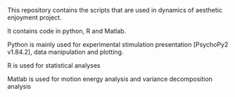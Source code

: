 This repository contains the scripts that are used in dynamics of aesthetic enjoyment project.

It contains code in python, R and Matlab.

Python is mainly used for experimental stimulation presentation [PsychoPy2 v1.84.2],
data manipulation and plotting.

R is used for statistical analyses

Matlab is used for motion energy analysis and variance decomposition analysis
